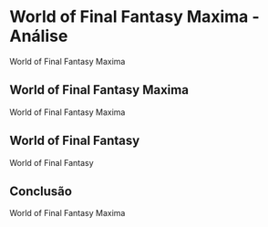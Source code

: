 ---
---

# World of Final Fantasy Maxima - Análise

World of Final Fantasy Maxima

## World of Final Fantasy Maxima

World of Final Fantasy Maxima

## World of Final Fantasy

World of Final Fantasy

## Conclusão

World of Final Fantasy Maxima
